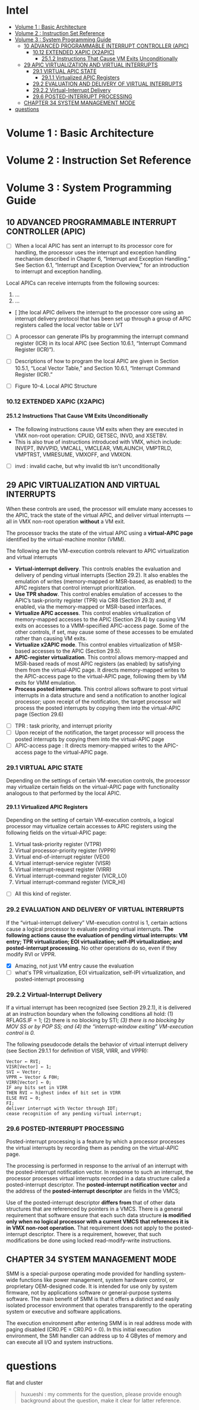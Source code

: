 # Intel

<!-- vim-markdown-toc GitLab -->

- [Volume 1 : Basic Architecture](#volume-1-basic-architecture)
- [Volume 2 : Instruction Set Reference](#volume-2-instruction-set-reference)
- [Volume 3 : System Programming Guide](#volume-3-system-programming-guide)
  - [10 ADVANCED PROGRAMMABLE INTERRUPT CONTROLLER (APIC)](#10-advanced-programmable-interrupt-controller-apic)
    - [10.12 EXTENDED XAPIC (X2APIC)](#1012-extended-xapic-x2apic)
      - [25.1.2 Instructions That Cause VM Exits Unconditionally](#2512-instructions-that-cause-vm-exits-unconditionally)
  - [29 APIC VIRTUALIZATION AND VIRTUAL INTERRUPTS](#29-apic-virtualization-and-virtual-interrupts)
    - [29.1 VIRTUAL APIC STATE](#291-virtual-apic-state)
      - [29.1.1 Virtualized APIC Registers](#2911-virtualized-apic-registers)
    - [29.2 EVALUATION AND DELIVERY OF VIRTUAL INTERRUPTS](#292-evaluation-and-delivery-of-virtual-interrupts)
    - [29.2.2 Virtual-Interrupt Delivery](#2922-virtual-interrupt-delivery)
    - [29.6 POSTED-INTERRUPT PROCESSING](#296-posted-interrupt-processing)
  - [CHAPTER 34 SYSTEM MANAGEMENT MODE](#chapter-34-system-management-mode)
- [questions](#questions)

<!-- vim-markdown-toc -->
# Volume 1 : Basic Architecture

# Volume 2 : Instruction Set Reference

# Volume 3 : System Programming Guide

## 10 ADVANCED PROGRAMMABLE INTERRUPT CONTROLLER (APIC)
- [ ] When a local APIC has sent an interrupt to its processor core for handling, the processor uses the interrupt and 
exception handling mechanism described in Chapter 6, “Interrupt and Exception Handling.” See Section 6.1, “Interrupt and Exception Overview,” for an introduction to interrupt and exception handling.

Local APICs can receive interrupts from the following sources:
1. ...
2. ...

- [ ]the local APIC delivers the interrupt to the processor core using an interrupt delivery protocol that has been set up through a group of APIC registers called the local vector table or LVT

- [ ] A processor can generate IPIs by programming the interrupt command register (ICR) in its local APIC (see Section 10.6.1, “Interrupt Command Register (ICR)”). 


- [ ] Descriptions of how to program the local APIC are given in Section 10.5.1, “Local Vector Table,” and Section 10.6.1, “Interrupt Command Register (ICR).”


- [ ] Figure 10-4. Local APIC Structure

### 10.12 EXTENDED XAPIC (X2APIC)

#### 25.1.2 Instructions That Cause VM Exits Unconditionally
- The following instructions cause VM exits when they are executed in VMX non-root operation: CPUID, GETSEC, INVD, and XSETBV.
- This is also true of instructions introduced with VMX, which include: INVEPT, INVVPID, VMCALL, VMCLEAR, VMLAUNCH, VMPTRLD, VMPTRST, VMRESUME, VMXOFF, and VMXON.

- [ ] invd : invalid cache, but why invalid tlb isn't unconditionally 


## 29 APIC VIRTUALIZATION AND VIRTUAL INTERRUPTS
When these controls are used, the processor will emulate many accesses to the APIC, track the state of the virtual
APIC, and deliver virtual interrupts — all in VMX non-root operation **without** a VM exit.

The processor tracks the state of the virtual APIC using a **virtual-APIC page** identified by the virtual-machine monitor (VMM).

The following are the VM-execution controls relevant to APIC virtualization and virtual interrupts

- **Virtual-interrupt delivery**. This controls enables the evaluation and delivery of pending virtual interrupts
(Section 29.2). It also enables the emulation of writes (memory-mapped or MSR-based, as enabled) to the
APIC registers that control interrupt prioritization.
- **Use TPR shadow**. This control enables emulation of accesses to the APIC’s task-priority register (TPR) via CR8
(Section 29.3) and, if enabled, via the memory-mapped or MSR-based interfaces.
- **Virtualize APIC accesses**. This control enables virtualization of memory-mapped accesses to the APIC
(Section 29.4) by causing VM exits on accesses to a VMM-specified APIC-access page. Some of the other
controls, if set, may cause some of these accesses to be emulated rather than causing VM exits.
- **Virtualize x2APIC mode**. This control enables virtualization of MSR-based accesses to the APIC (Section
29.5).
- **APIC-register virtualization**. This control allows memory-mapped and MSR-based reads of most APIC
registers (as enabled) by satisfying them from the virtual-APIC page. It directs memory-mapped writes to the
APIC-access page to the virtual-APIC page, following them by VM exits for VMM emulation.
- **Process posted interrupts**. This control allows software to post virtual interrupts in a data structure and send
a notification to another logical processor; upon receipt of the notification, the target processor will process the
posted interrupts by copying them into the virtual-APIC page (Section 29.6)

- [ ] TPR : task priority, and interrupt priority
- [ ] Upon receipt of the notification, the target processor will process the posted interrupts by copying them into the virtual-APIC page
- [ ] APIC-access page : It directs memory-mapped writes to the APIC-access page to the virtual-APIC page.

### 29.1 VIRTUAL APIC STATE
Depending on the settings of certain VM-execution controls, the processor may virtualize certain fields on the virtual-APIC page with functionality analogous to that performed by the local APIC.

#### 29.1.1 Virtualized APIC Registers
Depending on the setting of certain VM-execution controls, a logical processor may virtualize certain accesses to
APIC registers using the following fields on the virtual-APIC page:
1. Virtual task-priority register (VTPR)
2. Virtual processor-priority register (VPPR)
3. Virtual end-of-interrupt register (VEOI)
4. Virtual interrupt-service register (VISR)
5. Virtual interrupt-request register (VIRR)
6. Virtual interrupt-command register (VICR_LO)
7. Virtual interrupt-command register (VICR_HI)

- [ ] All this kind of register.
### 29.2 EVALUATION AND DELIVERY OF VIRTUAL INTERRUPTS
If the “virtual-interrupt delivery” VM-execution control is 1, certain actions cause a logical processor to evaluate pending virtual interrupts.
**The following actions cause the evaluation of pending virtual interrupts: VM entry; TPR virtualization; EOI virtualization; self-IPI virtualization; and posted-interrupt processing.**
No other operations do so, even if they modify RVI or VPPR.

- [x] Amazing, not just VM entry cause the evaluation
- [ ] what's TPR virtualization, EOI virtualization, self-IPI virtualization, and posted-interrupt processing

### 29.2.2 Virtual-Interrupt Delivery
If a virtual interrupt has been recognized (see Section 29.2.1), it is delivered at an instruction boundary when the
following conditions all hold:
(1) RFLAGS.IF = 1;
(2) there is no blocking by STI;
*(3) there is no blocking by MOV SS or by POP SS; and*
*(4) the “interrupt-window exiting” VM-execution control is 0.*

The following pseudocode details the behavior of virtual interrupt delivery (see Section 29.1.1 for definition of VISR, VIRR, and VPPR):
```
Vector ← RVI;
VISR[Vector] ← 1;
SVI ← Vector;
VPPR ← Vector & F0H;
VIRR[Vector] ← 0;
IF any bits set in VIRR
THEN RVI ← highest index of bit set in VIRR
ELSE RVI ← 0;
FI;
deliver interrupt with Vector through IDT;
cease recognition of any pending virtual interrupt;
```

### 29.6 POSTED-INTERRUPT PROCESSING
Posted-interrupt processing is a feature by which a processor processes the virtual interrupts by recording them as pending on the virtual-APIC page.

The processing is performed in response to the arrival of an interrupt with the posted-interrupt notification vector.
In response to such an interrupt, the processor processes virtual interrupts recorded in a data structure called a
posted-interrupt descriptor. The **posted-interrupt notification vector** and the address of the **posted-interrupt descriptor** are fields in the VMCS;

Use of the posted-interrupt descriptor **differs from** that of other data structures that are referenced by pointers in
a VMCS. There is a general requirement that software ensure that each such data structure **is modified only when
no logical processor with a current VMCS that references it is in VMX non-root operation.** That requirement does
not apply to the posted-interrupt descriptor. There is a requirement, however, that such modifications be done
using locked read-modify-write instructions.

## CHAPTER 34 SYSTEM MANAGEMENT MODE
SMM is a special-purpose operating mode provided for handling system-wide functions like power management, system hardware control, or proprietary OEM-designed code.
It is intended for use only by system firmware, not by applications software or general-purpose systems software.
The main benefit of SMM is that it offers a distinct and easily isolated processor environment that operates transparently to the operating system or executive and software applications.

The execution environment after entering SMM is in real address mode with paging disabled (CR0.PE = CR0.PG = 0). In this initial execution environment, the SMI handler 
can address up to 4 GBytes of memory and can execute all I/O and system instructions.


# questions
flat and cluster 
> huxueshi : my comments for the question, please provide enough background about the question, make it clear for latter reference.

